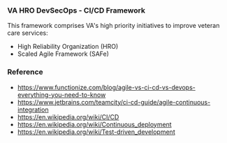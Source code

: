 ### VA HRO DevSecOps - CI/CD Framework

This framework comprises VA's high priority initiatives to improve veteran care services:
* High Reliability Organization (HRO)
* Scaled Agile Framework (SAFe)


### Reference
* https://www.functionize.com/blog/agile-vs-ci-cd-vs-devops-everything-you-need-to-know
* https://www.jetbrains.com/teamcity/ci-cd-guide/agile-continuous-integration
* https://en.wikipedia.org/wiki/CI/CD
* https://en.wikipedia.org/wiki/Continuous_deployment
* https://en.wikipedia.org/wiki/Test-driven_development

